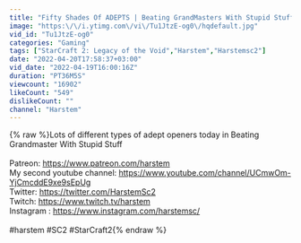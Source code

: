 ```yaml
---
title: "Fifty Shades Of ADEPTS | Beating GrandMasters With Stupid Stuff"
image: "https:\/\/i.ytimg.com\/vi\/Tu1JtzE-og0\/hqdefault.jpg"
vid_id: "Tu1JtzE-og0"
categories: "Gaming"
tags: ["StarCraft 2: Legacy of the Void","Harstem","Harstemsc2"]
date: "2022-04-20T17:58:37+03:00"
vid_date: "2022-04-19T16:00:16Z"
duration: "PT36M5S"
viewcount: "16902"
likeCount: "549"
dislikeCount: ""
channel: "Harstem"
---
```

{% raw %}Lots of different types of adept openers today in Beating Grandmaster With Stupid Stuff <br /><br />Patreon: <a rel="nofollow" target="blank" href="https://www.patreon.com/harstem">https://www.patreon.com/harstem</a><br />My second youtube channel: <a rel="nofollow" target="blank" href="https://www.youtube.com/channel/UCmwOm-YjCmcddE9xe9sEpUg">https://www.youtube.com/channel/UCmwOm-YjCmcddE9xe9sEpUg</a><br />Twitter: <a rel="nofollow" target="blank" href="https://twitter.com/HarstemSc2">https://twitter.com/HarstemSc2</a><br />Twitch: <a rel="nofollow" target="blank" href="https://www.twitch.tv/harstem">https://www.twitch.tv/harstem</a><br />Instagram : <a rel="nofollow" target="blank" href="https://www.instagram.com/harstemsc/">https://www.instagram.com/harstemsc/</a><br /><br />#harstem #SC2 #StarCraft2{% endraw %}
